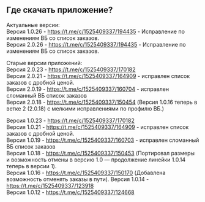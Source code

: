 ## Где скачать приложение?
Актуальные версии:    
Версия 1.0.26 - https://t.me/c/1525409337/194435 - Исправление по изменениям ВБ со список заказов.  
Версия 2.0.26 - https://t.me/c/1525409337/194435 - Исправление по изменениям ВБ со список заказов.  

 
Старые версии приложений:  
Версия 2.0.23 - https://t.me/c/1525409337/170182  
Версия 2.0.21 - https://t.me/c/1525409337/164909 - исправлен список заказов с дробной ценой.  
Версия 2.0.19 - https://t.me/c/1525409337/160704 - исправлен сломанный ВБ список заказов  
Версия 2.0.18 - https://t.me/c/1525409337/150454 (Версия 1.0.16 теперь в ветке 2 (2.0.18) с мелкими исправлениями по профилю ВБ.)  
  
Версия 1.0.23 - https://t.me/c/1525409337/170182  
Версия 1.0.21 - https://t.me/c/1525409337/164909 - исправлен список заказов с дробной ценой.  
Версия 1.0.19 - https://t.me/c/1525409337/160703 - исправлен сломанный ВБ список заказов  
Версия 1.0.18 - https://t.me/c/1525409337/150453 (Портировал размеры и возможность отмены в версию 1.0 — продолжение линейки 1.0.14 теперь в версии 1).  
Версия 1.0.16 - https://t.me/c/1525409337/150170 (Добавлена возможность отменять заказы в пути).
Версия 1.0.14 - https://t.me/c/1525409337/123918  
Версия 1.0.12 - https://t.me/c/1525409337/124668  
